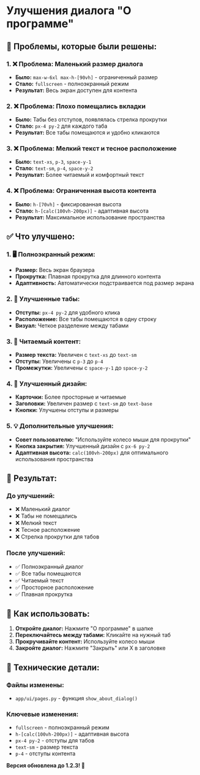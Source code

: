 # Улучшения диалога "О программе"

## 🎯 Проблемы, которые были решены:

### **1. ❌ Проблема: Маленький размер диалога**
- **Было:** `max-w-6xl max-h-[90vh]` - ограниченный размер
- **Стало:** `fullscreen` - полноэкранный режим
- **Результат:** Весь экран доступен для контента

### **2. ❌ Проблема: Плохо помещались вкладки**
- **Было:** Табы без отступов, появлялась стрелка прокрутки
- **Стало:** `px-4 py-2` для каждого таба
- **Результат:** Все табы помещаются и удобно кликаются

### **3. ❌ Проблема: Мелкий текст и тесное расположение**
- **Было:** `text-xs`, `p-3`, `space-y-1`
- **Стало:** `text-sm`, `p-4`, `space-y-2`
- **Результат:** Более читаемый и комфортный текст

### **4. ❌ Проблема: Ограниченная высота контента**
- **Было:** `h-[70vh]` - фиксированная высота
- **Стало:** `h-[calc(100vh-200px)]` - адаптивная высота
- **Результат:** Максимальное использование пространства

## ✅ Что улучшено:

### **1. 🖥️ Полноэкранный режим:**
- **Размер:** Весь экран браузера
- **Прокрутка:** Плавная прокрутка для длинного контента
- **Адаптивность:** Автоматически подстраивается под размер экрана

### **2. 📑 Улучшенные табы:**
- **Отступы:** `px-4 py-2` для удобного клика
- **Расположение:** Все табы помещаются в одну строку
- **Визуал:** Четкое разделение между табами

### **3. 📝 Читаемый контент:**
- **Размер текста:** Увеличен с `text-xs` до `text-sm`
- **Отступы:** Увеличены с `p-3` до `p-4`
- **Промежутки:** Увеличены с `space-y-1` до `space-y-2`

### **4. 🎨 Улучшенный дизайн:**
- **Карточки:** Более просторные и читаемые
- **Заголовки:** Увеличен размер с `text-sm` до `text-base`
- **Кнопки:** Улучшены отступы и размеры

### **5. 💡 Дополнительные улучшения:**
- **Совет пользователю:** "Используйте колесо мыши для прокрутки"
- **Кнопка закрытия:** Улучшенный дизайн с `px-6 py-2`
- **Адаптивная высота:** `calc(100vh-200px)` для оптимального использования пространства

## 🎯 Результат:

### **До улучшений:**
- ❌ Маленький диалог
- ❌ Табы не помещались
- ❌ Мелкий текст
- ❌ Тесное расположение
- ❌ Стрелка прокрутки для табов

### **После улучшений:**
- ✅ Полноэкранный диалог
- ✅ Все табы помещаются
- ✅ Читаемый текст
- ✅ Просторное расположение
- ✅ Плавная прокрутка

## 📱 Как использовать:

1. **Откройте диалог:** Нажмите "О программе" в шапке
2. **Переключайтесь между табами:** Кликайте на нужный таб
3. **Прокручивайте контент:** Используйте колесо мыши
4. **Закройте диалог:** Нажмите "Закрыть" или X в заголовке

## 🔧 Технические детали:

### **Файлы изменены:**
- `app/ui/pages.py` - функция `show_about_dialog()`

### **Ключевые изменения:**
- `fullscreen` - полноэкранный режим
- `h-[calc(100vh-200px)]` - адаптивная высота
- `px-4 py-2` - отступы для табов
- `text-sm` - размер текста
- `p-4` - отступы контента

**Версия обновлена до 1.2.3! 🎉**
